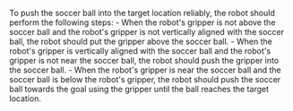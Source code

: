 To push the soccer ball into the target location reliably, the robot should perform the following steps:
    - When the robot's gripper is not above the soccer ball and the robot's gripper is not vertically aligned with the soccer ball, the robot should put the gripper above the soccer ball.
    - When the robot's gripper is vertically aligned with the soccer ball and the robot's gripper is not near the soccer ball, the robot should push the gripper into the soccer ball.
    - When the robot's gripper is near the soccer ball and the soccer ball is below the robot's gripper, the robot should push the soccer ball towards the goal using the gripper until the ball reaches the target location.
